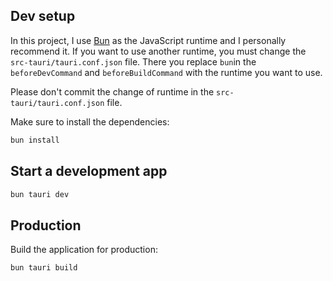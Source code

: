 
## Dev setup

In this project, I use [Bun](https://bun.sh/) as the JavaScript runtime and I personally recommend it.
If you want to use another runtime, you must change the `src-tauri/tauri.conf.json` file.
There you replace `bun`in the `beforeDevCommand` and `beforeBuildCommand` with the runtime you want to use.

Please don't commit the change of runtime in the `src-tauri/tauri.conf.json` file.

Make sure to install the dependencies:

```bash
bun install
```

## Start a development app



```bash
bun tauri dev
```

## Production

Build the application for production:

```bash
bun tauri build
```
